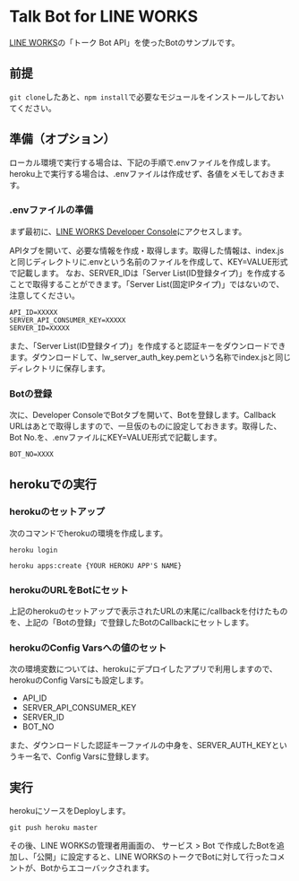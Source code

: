 # Talk Bot for LINE WORKS

[LINE WORKS](https://line.worksmobile.com/)の「トーク Bot API」を使ったBotのサンプルです。

## 前提
`git clone`したあと、`npm install`で必要なモジュールをインストールしておいてください。

## 準備（オプション）
ローカル環境で実行する場合は、下記の手順で.envファイルを作成します。heroku上で実行する場合は、.envファイルは作成せず、各値をメモしておきます。

### .envファイルの準備
まず最初に、[LINE WORKS Developer Console](https://developers.worksmobile.com/jp/console)にアクセスします。

APIタブを開いて、必要な情報を作成・取得します。取得した情報は、index.jsと同じディレクトリに.envという名前のファイルを作成して、KEY=VALUE形式で記載します。
なお、SERVER_IDは「Server List(ID登録タイプ)」を作成することで取得することができます。「Server List(固定IPタイプ)」ではないので、注意してください。

```
API_ID=XXXXX
SERVER_API_CONSUMER_KEY=XXXXX
SERVER_ID=XXXXX
```

また、「Server List(ID登録タイプ)」を作成すると認証キーをダウンロードできます。ダウンロードして、lw_server_auth_key.pemという名称でindex.jsと同じディレクトリに保存します。

### Botの登録

次に、Developer ConsoleでBotタブを開いて、Botを登録します。Callback URLはあとで取得しますので、一旦仮のものに設定しておきます。取得した、Bot No.を、.envファイルにKEY=VALUE形式で記載します。

```
BOT_NO=XXXX
```

## herokuでの実行

### herokuのセットアップ
次のコマンドでherokuの環境を作成します。

`heroku login`

`heroku apps:create {YOUR HEROKU APP'S NAME}`

### herokuのURLをBotにセット
上記のherokuのセットアップで表示されたURLの末尾に/callbackを付けたものを、上記の「Botの登録」で登録したBotのCallbackにセットします。

### herokuのConfig Varsへの値のセット
次の環境変数については、herokuにデプロイしたアプリで利用しますので、herokuのConfig Varsにも設定します。

* API_ID
* SERVER_API_CONSUMER_KEY
* SERVER_ID
* BOT_NO

また、ダウンロードした認証キーファイルの中身を、SERVER_AUTH_KEYというキー名で、Config Varsに登録します。

## 実行
herokuにソースをDeployします。

`git push heroku master`

その後、LINE WORKSの管理者用画面の、 サービス > Bot で作成したBotを追加し、「公開」に設定すると、LINE WORKSのトークでBotに対して行ったコメントが、Botからエコーバックされます。
